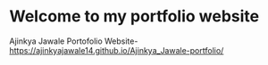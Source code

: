 # Welcome to my portfolio website
Ajinkya Jawale Portofolio Website-
https://ajinkyajawale14.github.io/Ajinkya_Jawale-portfolio/
